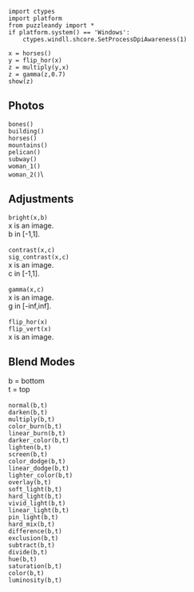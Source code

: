 ```
import ctypes
import platform
from puzzleandy import *
if platform.system() == 'Windows':
	ctypes.windll.shcore.SetProcessDpiAwareness(1)

x = horses()
y = flip_hor(x)
z = multiply(y,x)
z = gamma(z,0.7)
show(z)
```

## Photos

```bones()```\
```building()```\
```horses()```\
```mountains()```\
```pelican()```\
```subway()```\
```woman_1()```\
```woman_2()```\

## Adjustments

```bright(x,b)```\
x is an image.\
b in \[-1,1\].\
\
```contrast(x,c)```\
```sig_contrast(x,c)```\
x is an image.\
c in \[-1,1\].\
\
```gamma(x,c)```\
x is an image.\
g in \[-inf,inf\].\
\
```flip_hor(x)```\
```flip_vert(x)```\
x is an image.

## Blend Modes

b = bottom\
t = top\
\
```normal(b,t)```\
```darken(b,t)```\
```multiply(b,t)```\
```color_burn(b,t)```\
```linear_burn(b,t)```\
```darker_color(b,t)```\
```lighten(b,t)```\
```screen(b,t)```\
```color_dodge(b,t)```\
```linear_dodge(b,t)```\
```lighter_color(b,t)```\
```overlay(b,t)```\
```soft_light(b,t)```\
```hard_light(b,t)```\
```vivid_light(b,t)```\
```linear_light(b,t)```\
```pin_light(b,t)```\
```hard_mix(b,t)```\
```difference(b,t)```\
```exclusion(b,t)```\
```subtract(b,t)```\
```divide(b,t)```\
```hue(b,t)```\
```saturation(b,t)```\
```color(b,t)```\
```luminosity(b,t)```